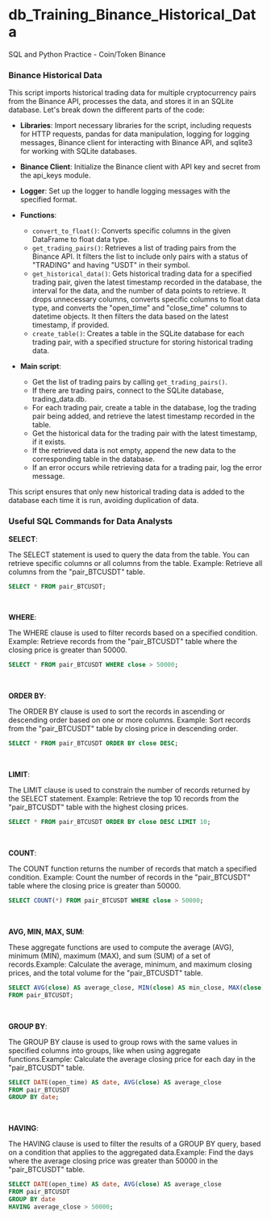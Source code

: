# db_Training_Binance_Historical_Data
 SQL and Python Practice - Coin/Token Binance

### Binance Historical Data

This script imports historical trading data for multiple cryptocurrency pairs from the Binance API, processes the data, and stores it in an SQLite database. Let's break down the different parts of the code:

- **Libraries**: Import necessary libraries for the script, including requests for HTTP requests, pandas for data manipulation, logging for logging messages, Binance client for interacting with Binance API, and sqlite3 for working with SQLite databases.

- **Binance Client**: Initialize the Binance client with API key and secret from the api_keys module.

- **Logger**: Set up the logger to handle logging messages with the specified format.

- **Functions**:
    - `convert_to_float()`: Converts specific columns in the given DataFrame to float data type.
    - `get_trading_pairs()`: Retrieves a list of trading pairs from the Binance API. It filters the list to include only pairs with a status of "TRADING" and having "USDT" in their symbol.
    - `get_historical_data()`: Gets historical trading data for a specified trading pair, given the latest timestamp recorded in the database, the interval for the data, and the number of data points to retrieve. It drops unnecessary columns, converts specific columns to float data type, and converts the "open_time" and "close_time" columns to datetime objects. It then filters the data based on the latest timestamp, if provided.
    - `create_table()`: Creates a table in the SQLite database for each trading pair, with a specified structure for storing historical trading data.

- **Main script**:
    - Get the list of trading pairs by calling `get_trading_pairs()`.
    - If there are trading pairs, connect to the SQLite database, trading_data.db.
    - For each trading pair, create a table in the database, log the trading pair being added, and retrieve the latest timestamp recorded in the table.
    - Get the historical data for the trading pair with the latest timestamp, if it exists.
    - If the retrieved data is not empty, append the new data to the corresponding table in the database.
    - If an error occurs while retrieving data for a trading pair, log the error message.

This script ensures that only new historical trading data is added to the database each time it is run, avoiding duplication of data.

### Useful SQL Commands for Data Analysts

**SELECT**:

The SELECT statement is used to query the data from the table. You can retrieve specific columns or all columns from the table.
Example: Retrieve all columns from the "pair_BTCUSDT" table.

```sql
SELECT * FROM pair_BTCUSDT;
```

<br />

**WHERE**:

The WHERE clause is used to filter records based on a specified condition.
Example: Retrieve records from the "pair_BTCUSDT" table where the closing price is greater than 50000.

```sql
SELECT * FROM pair_BTCUSDT WHERE close > 50000;
```

<br />

**ORDER BY**:

The ORDER BY clause is used to sort the records in ascending or descending order based on one or more columns.
Example: Sort records from the "pair_BTCUSDT" table by closing price in descending order.

```sql
SELECT * FROM pair_BTCUSDT ORDER BY close DESC;
```

<br />

**LIMIT**:

The LIMIT clause is used to constrain the number of records returned by the SELECT statement.
Example: Retrieve the top 10 records from the "pair_BTCUSDT" table with the highest closing prices.

```sql
SELECT * FROM pair_BTCUSDT ORDER BY close DESC LIMIT 10;
```

<br />

**COUNT**:

The COUNT function returns the number of records that match a specified condition.
Example: Count the number of records in the "pair_BTCUSDT" table where the closing price is greater than 50000.

```sql
SELECT COUNT(*) FROM pair_BTCUSDT WHERE close > 50000;
```

<br />

**AVG, MIN, MAX, SUM**:
    
These aggregate functions are used to compute the average (AVG), minimum (MIN), maximum (MAX), and sum (SUM) of a set of records.Example: Calculate the average, minimum, and maximum closing prices, and the total volume for the "pair_BTCUSDT" table.

```sql
SELECT AVG(close) AS average_close, MIN(close) AS min_close, MAX(close) AS max_close, SUM(volume) AS total_volume
FROM pair_BTCUSDT;
```

<br />

**GROUP BY**:

The GROUP BY clause is used to group rows with the same values in specified columns into groups, like when using aggregate functions.Example: Calculate the average closing price for each day in the "pair_BTCUSDT" table.

```sql
SELECT DATE(open_time) AS date, AVG(close) AS average_close
FROM pair_BTCUSDT
GROUP BY date;
```

<br />

**HAVING**:

The HAVING clause is used to filter the results of a GROUP BY query, based on a condition that applies to the aggregated data.Example: Find the days where the average closing price was greater than 50000 in the "pair_BTCUSDT" table.

```sql
SELECT DATE(open_time) AS date, AVG(close) AS average_close
FROM pair_BTCUSDT
GROUP BY date
HAVING average_close > 50000;
```

